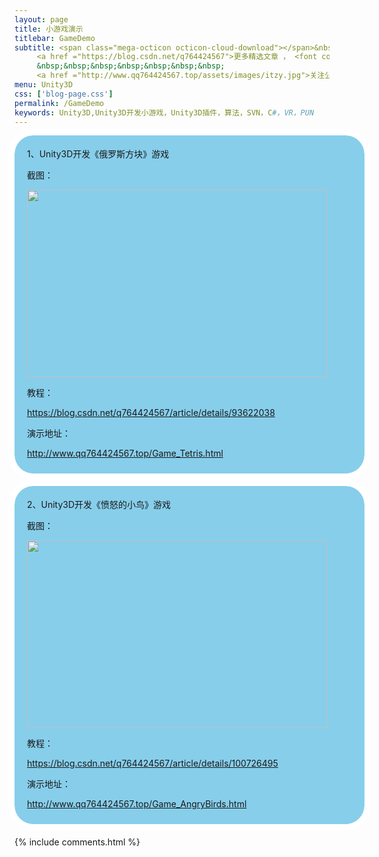 ```yaml
---
layout: page
title: 小游戏演示
titlebar: GameDemo
subtitle: <span class="mega-octicon octicon-cloud-download"></span>&nbsp;&nbsp;
     <a href ="https://blog.csdn.net/q764424567">更多精选文章 ， <font color="#EB9439">点我</font>查看！</a><br/><br/>
     &nbsp;&nbsp;&nbsp;&nbsp;&nbsp;&nbsp;&nbsp;
     <a href ="http://www.qq764424567.top/assets/images/itzy.jpg">关注公众号：<font color="#00FF00">恬静的小魔龙</font>，回复“大前端”进群交流。</a>
menu: Unity3D
css: ['blog-page.css']
permalink: /GameDemo
keywords: Unity3D,Unity3D开发小游戏，Unity3D插件，算法，SVN，C#，VR，PUN
---
```

<!--
<div class="row">
    <div class="col-md-12">
        <ul id="posts-list">
            {% for post in site.posts %}
                {% if post.category=='GameDemo' %}
                <li class="posts-list-item">
                    <div class="posts-content">
                        <span class="posts-list-meta">{{ post.date | date: "%Y-%m-%d" }}</span>
                        <a class="posts-list-name bubble-float-left" href="{{ site.url }}{{ post.url }}">{{ post.title }}</a>
                        <span class='circle'></span>
                    </div>
                </li>
                {% endif %}
            {% endfor %}
        </ul> 
        {% include pagination.html %}
       <div class="comment">
         {% include comments.html %}
       </div>
    </div>
</div>
<script>
    $(document).ready(function(){
        // Enable bootstrap tooltip
        $("body").tooltip({ selector: '[data-toggle=tooltip]' });
    });
</script>
-->
<style>
.Game{
		float:left;
        width: 520px;
        background: skyblue;
        border-radius: 30px;
        margin-left: 10px;
        /* 重点样式 */
        box-shadow: 1px 1px 1px 1px white;
		margin: 0 50px 20px 0;
		padding: 5px 20px 10px;
        outline: 10px solid white
}
.Game2{
		float:left;
        width: 520px;
        background: skyblue;
        border-radius: 30px;
        margin-left: 10px;
        /* 重点样式 */
        box-shadow: 1px 1px 1px 1px white;
		margin: 0 5px 20px 0;
		padding: 5px 20px 10px;
        outline: 10px solid white
}
</style>
<div class="Game">
<p>1、Unity3D开发《俄罗斯方块》游戏</p>
<p>截图：<br></p>
<p><img src="http://cdn.qq764424567.top/20200426181730.png" height="300px" width="481px"></p>
<p>教程：<br></p>
<p><a href="https://blog.csdn.net/q764424567/article/details/93622038">https://blog.csdn.net/q764424567/article/details/93622038</a></p>
<p>演示地址：<br></p>
<p><a href="http://www.qq764424567.top/Game_Tetris.html">http://www.qq764424567.top/Game_Tetris.html</a></p>
</div>

<div class="Game2">
<p>2、Unity3D开发《愤怒的小鸟》游戏</p>
<p>截图：<br></p>
<p><img src="http://cdn.qq764424567.top/1" height="300px" width="481px"></p>
<p>教程：<br></p>
<p><a href="https://blog.csdn.net/q764424567/article/details/100726495">https://blog.csdn.net/q764424567/article/details/100726495</a></p>
<p>演示地址：<br></p>
<p><a href="http://www.qq764424567.top/Game_AngryBirds.html">http://www.qq764424567.top/Game_AngryBirds.html</a></p>
</div>
<div class="comment">
    {% include comments.html %}
</div>